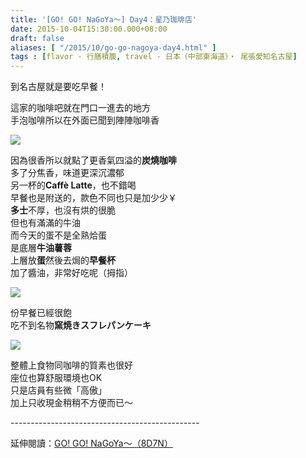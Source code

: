 ```yaml
---
title: '[GO! GO! NaGoYa～] Day4：星乃珈琲店'
date: 2015-10-04T15:30:00.000+08:00
draft: false
aliases: [ "/2015/10/go-go-nagoya-day4.html" ]
tags : [flavor - 行膳積腹, travel - 日本（中部東海道）・ 尾張愛知名古屋]
---
```


到名古屋就是要吃早餐！  
  
這家的咖啡吧就在門口一進去的地方  
手泡咖啡所以在外面已聞到陣陣咖啡香  

![](/images/nagoya4a.jpg)

因為很香所以就點了更香氣四溢的**炭燒咖啡**  
多了分焦香，味道更深沉濃郁  
另一杯的**Caffè Latte**，也不錯喝  
早餐也是附送的，款色不同也只是加少少￥  
**多士**不厚，也沒有烘的很脆  
但也有滿滿的牛油  
而今天的蛋不是全熟烚蛋  
是底層**牛油薯蓉**  
上層放**蛋**然後去焗的**早餐杯**  
加了醬油，非常好吃呢（拇指）  

![](/images/nagoya4a1.jpg)

份早餐已經很飽  
吃不到名物**窯焼きスフレパンケーキ**  

![](/images/nagoya4a2.jpg)

整體上食物同咖啡的質素也很好  
座位也算舒服環境也OK  
只是店員有些微「高傲」  
加上只收現金稍稍不方便而已～  
  
\-----------------------------------------------  
  
延伸閱讀：[GO! GO! NaGoYa～（8D7N）](https://hidie.net/nagoya8d7n/)
